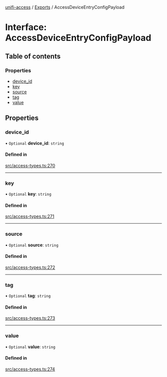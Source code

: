 [unifi-access](../README.md) / [Exports](../modules.md) / AccessDeviceEntryConfigPayload

# Interface: AccessDeviceEntryConfigPayload

## Table of contents

### Properties

- [device\_id](AccessDeviceEntryConfigPayload.md#device_id)
- [key](AccessDeviceEntryConfigPayload.md#key)
- [source](AccessDeviceEntryConfigPayload.md#source)
- [tag](AccessDeviceEntryConfigPayload.md#tag)
- [value](AccessDeviceEntryConfigPayload.md#value)

## Properties

### device\_id

• `Optional` **device\_id**: `string`

#### Defined in

[src/access-types.ts:270](https://github.com/hjdhjd/unifi-access/blob/ea613dd/src/access-types.ts#L270)

___

### key

• `Optional` **key**: `string`

#### Defined in

[src/access-types.ts:271](https://github.com/hjdhjd/unifi-access/blob/ea613dd/src/access-types.ts#L271)

___

### source

• `Optional` **source**: `string`

#### Defined in

[src/access-types.ts:272](https://github.com/hjdhjd/unifi-access/blob/ea613dd/src/access-types.ts#L272)

___

### tag

• `Optional` **tag**: `string`

#### Defined in

[src/access-types.ts:273](https://github.com/hjdhjd/unifi-access/blob/ea613dd/src/access-types.ts#L273)

___

### value

• `Optional` **value**: `string`

#### Defined in

[src/access-types.ts:274](https://github.com/hjdhjd/unifi-access/blob/ea613dd/src/access-types.ts#L274)
